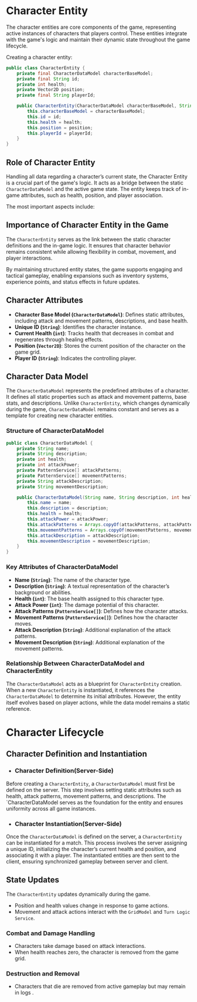 # Character Entity

The character entities are core components of the game, representing active instances of characters that players control. These entities integrate with the game's logic and maintain their dynamic state throughout the game lifecycle.

Creating a character entity:
```java
public class CharacterEntity {
    private final CharacterDataModel characterBaseModel;
    private final String id;
    private int health;
    private Vector2D position;
    private final String playerId;

    public CharacterEntity(CharacterDataModel characterBaseModel, String id, int health, Vector2D position, String playerId) {
        this.characterBaseModel = characterBaseModel;
        this.id = id;
        this.health = health;
        this.position = position;
        this.playerId = playerId;
    }
}
```

## Role of Character Entity

Handling all data regarding a character’s current state, the Character Entity is a crucial part of the game's logic. It acts as a bridge between the static `CharacterDataModel` and the active game state. The entity keeps track of in-game attributes, such as health, position, and player association.

The most important aspects include:

## Importance of Character Entity in the Game
The `CharacterEntity` serves as the link between the static character definitions and the in-game logic. It ensures that character behavior remains consistent while allowing flexibility in combat, movement, and player interactions.

By maintaining structured entity states, the game supports engaging and tactical gameplay, enabling expansions such as inventory systems, experience points, and status effects in future updates.


## Character Attributes

- **Character Base Model (`CharacterDataModel`)**: Defines static attributes, including attack and movement patterns, descriptions, and base health.
- **Unique ID (`String`)**: Identifies the character instance.
- **Current Health (`int`)**: Tracks health that decreases in combat and regenerates through healing effects.
- **Position (`Vector2D`)**: Stores the current position of the character on the game grid.
- **Player ID (`String`)**: Indicates the controlling player.

## Character Data Model

The `CharacterDataModel` represents the predefined attributes of a character. It defines all static properties such as attack and movement patterns, base stats, and descriptions. Unlike `CharacterEntity`, which changes dynamically during the game, `CharacterDataModel` remains constant and serves as a template for creating new character entities.

### Structure of CharacterDataModel

```java
public class CharacterDataModel {
    private String name;
    private String description;
    private int health;
    private int attackPower;
    private PatternService[] attackPatterns;
    private PatternService[] movementPatterns;
    private String attackDescription;
    private String movementDescription;

    public CharacterDataModel(String name, String description, int health, int attackPower, PatternService[] attackPatterns, PatternService[] movementPatterns, String attackDescription, String movementDescription) {
        this.name = name;
        this.description = description;
        this.health = health;
        this.attackPower = attackPower;
        this.attackPatterns = Arrays.copyOf(attackPatterns, attackPatterns.length);
        this.movementPatterns = Arrays.copyOf(movementPatterns, movementPatterns.length);
        this.attackDescription = attackDescription;
        this.movementDescription = movementDescription;
    }
}
```

### Key Attributes of CharacterDataModel

- **Name (`String`)**: The name of the character type.
- **Description (`String`)**: A textual representation of the character’s background or abilities.
- **Health (`int`)**: The base health assigned to this character type.
- **Attack Power (`int`)**: The damage potential of this character.
- **Attack Patterns (`PatternService[]`)**: Defines how the character attacks.
- **Movement Patterns (`PatternService[]`)**: Defines how the character moves.
- **Attack Description (`String`)**: Additional explanation of the attack patterns.
- **Movement Description (`String`)**: Additional explanation of the movement patterns.

### Relationship Between CharacterDataModel and CharacterEntity

The `CharacterDataModel` acts as a blueprint for `CharacterEntity` creation. When a new `CharacterEntity` is instantiated, it references the `CharacterDataModel` to determine its initial attributes. However, the entity itself evolves based on player actions, while the data model remains a static reference.

# Character Lifecycle

## Character Definition and Instantiation

- ###  Character Definition(Server-Side)
Before creating a `CharacterEntity`, a `CharacterDataModel` must first be defined on the server. This step involves setting static attributes such as health, attack patterns, movement patterns, and descriptions. The `CharacterDataModel serves as the foundation for the entity and ensures uniformity across all game instances. 
- ### Character Instantiation(Server-Side)
Once the `CharacterDataModel` is defined on the server, a `CharacterEntity` can be instantiated for a match. This process involves the server assigning a unique ID, initializing the character’s current health and position, and associating it with a player. The instantiated entities are then sent to the client, ensuring synchronized gameplay between server and client.

## State Updates

The `CharacterEntity` updates dynamically during the game.

- Position and health values change in response to game actions.
- Movement and attack actions interact with the `GridModel` and `Turn Logic Service`.

### Combat and Damage Handling
- Characters take damage based on attack interactions.
- When health reaches zero, the character is removed from the game grid.

### Destruction and Removal
- Characters that die are removed from active gameplay but may remain in logs .


